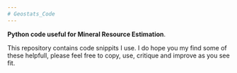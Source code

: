 ```yaml
---
# Geostats_Code
---
```

**Python code useful for Mineral Resource Estimation**.

This repository contains code snippits I use. I do hope you my find some of these helpfull, please feel free to copy, use, critique and improve as you see fit.
